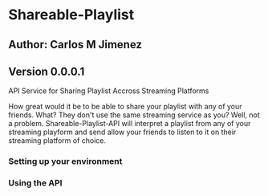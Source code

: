 # Shareable-Playlist

## Author: Carlos M Jimenez
## Version 0.0.0.1

API Service for Sharing Playlist Accross Streaming Platforms

How great would it be to be able to share your playlist with any of your friends. What? They don't use the same streaming service as you? Well, not a problem. Shareable-Playlist-API will interpret a playlist from any of your streaming playform and send allow your friends to listen to it on their streaming platform of choice.

### Setting up your environment

### Using the API
